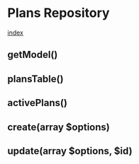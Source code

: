 # Plans Repository

[index](../index.md)

## getModel()
>

## plansTable()
>

## activePlans()
>

## create(array $options)
>

## update(array $options, $id)

